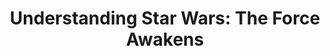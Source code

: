 ---
layout: project
title: "Understanding Star Wars: The Force Awakens"
collection: projects
img: star-wars-the-force-awakens.jpg
description: Watched The Force Awakens a few weeks back. But I was left with more questions than answers. Who are our new characters? And how does their story fit into the larger story arc? Time to explore some Star Wars lore!
category_key: understanding_the_force_awakens
---